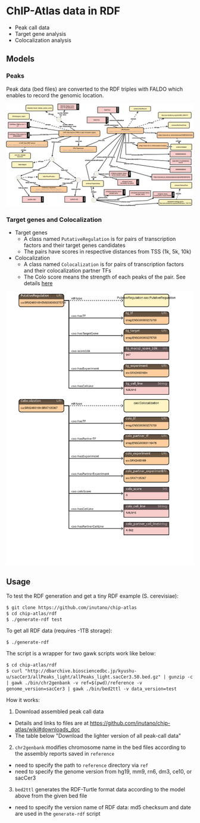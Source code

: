 # ChIP-Atlas data in RDF

- Peak call data
- Target gene analysis
- Colocalization analysis

## Models

### Peaks

Peak data (bed files) are converted to the RDF triples with FALDO which enables to record the genomic location.

![model](images/chipatlas_bindingsites_rdf.png)

### Target genes and Colocalization

- Target genes
  - A class named `PutativeRegulation` is for pairs of transcription factors and their target genes candidates
  - The pairs have scores in respective distances from TSS (1k, 5k, 10k)
- Colocalization
  - A class named `Colocalization` is for pairs of transcription factors and their colocalization partner TFs
  - The Colo score means the strength of each peaks of the pair. See details [here](https://github.com/inutano/chip-atlas/wiki#colocalization_doc)

![analysis model](images/chipatlas_analysis_rdf.png)


## Usage

To test the RDF generation and get a tiny RDF example (S. cerevisiae):

```
$ git clone https://github.com/inutano/chip-atlas
$ cd chip-atlas/rdf
$ ./generate-rdf test
```

To get all RDF data (requires -1TB storage):

```
$ ./generate-rdf
```

The script is a wrapper for two gawk scripts work like below:

```
$ cd chip-atlas/rdf
$ curl "http://dbarchive.biosciencedbc.jp/kyushu-u/sacCer3/allPeaks_light/allPeaks_light.sacCer3.50.bed.gz" | gunzip -c | gawk ./bin/chr2genbank -v ref=$(pwd)/reference -v genome_version=sacCer3 | gawk ./bin/bed2ttl -v data_version=test
```

How it works:

1. Download assembled peak call data
  - Details and links to files are at https://github.com/inutano/chip-atlas/wiki#downloads_doc
  - The table below "Download the lighter version of all peak-call data"
2. `chr2genbank` modifies chromosome name in the bed files according to the assembly reports saved in `reference`
  - need to specify the path to `reference` directory via `ref`
  - need to specify the genome version from hg19, mm9, rn6, dm3, ce10, or sacCer3
3. `bed2ttl` generates the RDF-Turtle format data according to the model above from the given bed file
  - need to specify the version name of RDF data: md5 checksum and date are used in the `generate-rdf` script
